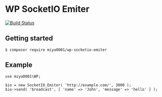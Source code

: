 # WP SocketIO Emiter

[![Build Status](https://travis-ci.org/miya0001/wp-socketio-emiter.svg?branch=master)](https://travis-ci.org/miya0001/wp-socketio-emiter)

## Getting started

```
$ composer require miya0001/wp-socketio-emiter
```

## Example

```
use miya0001\WP;

$io = new SocketIO_Emiter( 'http://example.com/', 3000 );
$io->send( 'broadcast', [ 'name' => 'John', 'message' => 'hello' ] );
```

